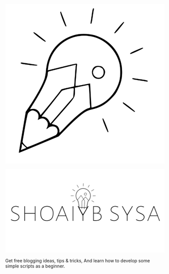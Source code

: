 <span style="display:block;text-align:center">![logo](/assets/images/logo.svg)</span>


![sysa](/assets/images/sysa.png)        

Get free blogging ideas, tips & tricks, And learn how to develop some simple scripts as a beginner.
